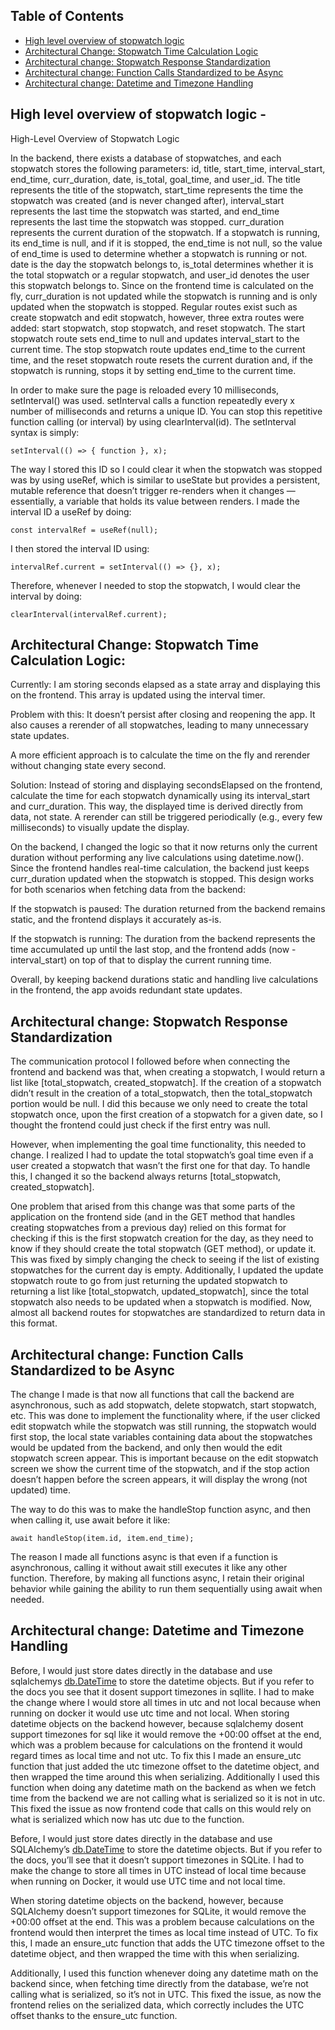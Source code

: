## Table of Contents
- [High level overview of stopwatch logic](#high-level-overview-of-stopwatch-logic)
- [Architectural Change: Stopwatch Time Calculation Logic](#architectural-change-stopwatch-time-calculation-logic)
- [Architectural change: Stopwatch Response Standardization](#architectural-change-stopwatch-response-standardization)
- [Architectural change: Function Calls Standardized to be Async](#architectural-change-function-calls-standardized-to-be-async)
- [Architectural change: Datetime and Timezone Handling](#architectural-change-datetime-and-timezone-handling)

## High level overview of stopwatch logic -

High-Level Overview of Stopwatch Logic

In the backend, there exists a database of stopwatches, and each stopwatch stores the following parameters: id, title, start_time, interval_start, end_time, curr_duration, date, is_total, goal_time, and user_id. The title represents the title of the stopwatch, start_time represents the time the stopwatch was created (and is never changed after), interval_start represents the last time the stopwatch was started, and end_time represents the last time the stopwatch was stopped. curr_duration represents the current duration of the stopwatch. If a stopwatch is running, its end_time is null, and if it is stopped, the end_time is not null, so the value of end_time is used to determine whether a stopwatch is running or not. date is the day the stopwatch belongs to, is_total determines whether it is the total stopwatch or a regular stopwatch, and user_id denotes the user this stopwatch belongs to. Since on the frontend time is calculated on the fly, curr_duration is not updated while the stopwatch is running and is only updated when the stopwatch is stopped. Regular routes exist such as create stopwatch and edit stopwatch, however, three extra routes were added: start stopwatch, stop stopwatch, and reset stopwatch. The start stopwatch route sets end_time to null and updates interval_start to the current time. The stop stopwatch route updates end_time to the current time, and the reset stopwatch route resets the current duration and, if the stopwatch is running, stops it by setting end_time to the current time.

In order to make sure the page is reloaded every 10 milliseconds, setInterval() was used. setInterval calls a function repeatedly every x number of milliseconds and returns a unique ID. You can stop this repetitive function calling (or interval) by using clearInterval(id). The setInterval syntax is simply:

`setInterval(() => { function }, x);`

The way I stored this ID so I could clear it when the stopwatch was stopped was by using useRef, which is similar to useState but provides a persistent, mutable reference that doesn’t trigger re-renders when it changes — essentially, a variable that holds its value between renders. I made the interval ID a useRef by doing:

`const intervalRef = useRef(null);`

I then stored the interval ID using:

`intervalRef.current = setInterval(() => {}, x);`

Therefore, whenever I needed to stop the stopwatch, I would clear the interval by doing:

`clearInterval(intervalRef.current);`


## Architectural Change: Stopwatch Time Calculation Logic:

Currently: I am storing seconds elapsed as a state array and displaying this on the frontend. This array is updated using the interval timer.

Problem with this: It doesn’t persist after closing and reopening the app. It also causes a rerender of all stopwatches, leading to many unnecessary state updates.

A more efficient approach is to calculate the time on the fly and rerender without changing state every second.

Solution: Instead of storing and displaying secondsElapsed on the frontend, calculate the time for each stopwatch dynamically using its interval_start and curr_duration. This way, the displayed time is derived directly from data, not state. A rerender can still be triggered periodically (e.g., every few milliseconds) to visually update the display.

On the backend, I changed the logic so that it now returns only the current duration without performing any live calculations using datetime.now(). Since the frontend handles real-time calculation, the backend just keeps curr_duration updated when the stopwatch is stopped. This design works for both scenarios when fetching data from the backend:

If the stopwatch is paused: The duration returned from the backend remains static, and the frontend displays it accurately as-is.

If the stopwatch is running: The duration from the backend represents the time accumulated up until the last stop, and the frontend adds (now - interval_start) on top of that to display the current running time.

Overall, by keeping backend durations static and handling live calculations in the frontend, the app avoids redundant state updates. 




## Architectural change: Stopwatch Response Standardization

The communication protocol I followed before when connecting the frontend and backend was that, when creating a stopwatch, I would return a list like [total_stopwatch, created_stopwatch]. If the creation of a stopwatch didn’t result in the creation of a total_stopwatch, then the total_stopwatch portion would be null. I did this because we only need to create the total stopwatch once, upon the first creation of a stopwatch for a given date, so I thought the frontend could just check if the first entry was null.

However, when implementing the goal time functionality, this needed to change. I realized I had to update the total stopwatch’s goal time even if a user created a stopwatch that wasn’t the first one for that day. To handle this, I changed it so the backend always returns [total_stopwatch, created_stopwatch].

One problem that arised from this change was that some parts of the application on the frontend side (and in the GET method that handles creating stopwatches from a previous day) relied on this format for checking if this is the first stopwatch creation for the day, as they need to know if they should create the total stopwatch (GET method), or update it. This was fixed by simply changing the check to seeing if the list of existing stopwatches for the current day is empty. Additionally, I updated the update stopwatch route to go from just returning the updated stopwatch to returning a list like [total_stopwatch, updated_stopwatch], since the total stopwatch also needs to be updated when a stopwatch is modified. Now, almost all backend routes for stopwatches are standardized to return data in this format.


## Architectural change: Function Calls Standardized to be Async

The change I made is that now all functions that call the backend are asynchronous, such as add stopwatch, delete stopwatch, start stopwatch, etc. This was done to implement the functionality where, if the user clicked edit stopwatch while the stopwatch was still running, the stopwatch would first stop, the local state variables containing data about the stopwatches would be updated from the backend, and only then would the edit stopwatch screen appear. This is important because on the edit stopwatch screen we show the current time of the stopwatch, and if the stop action doesn’t happen before the screen appears, it will display the wrong (not updated) time.

The way to do this was to make the handleStop function async, and then when calling it, use await before it like:

`await handleStop(item.id, item.end_time);`

The reason I made all functions async is that even if a function is asynchronous, calling it without await still executes it like any other function. Therefore, by making all functions async, I retain their original behavior while gaining the ability to run them sequentially using await when needed.



## Architectural change: Datetime and Timezone Handling

Before, I would just store dates directly in the database and use sqlalchemys [db.DateTime](https://docs.sqlalchemy.org/en/20/core/type_basics.html#sqlalchemy.types.DateTime) to store the datetime objects. But if you refer to the docs you see that it dosent support timezones in sqllite. I had to make the change where I would store all times in utc and not local because when running on docker it would use utc time and not local. When storing datetime objects on the backend however, because sqlalchemy dosent support timezones for sql like it would remove the +00:00 offset at the end, which was a problem because for calculations on the frontend it would regard times as local time and not utc. To fix this I made an ensure_utc function that just added the utc timezone offset to the datetime object, and then wrapped the time around this when serializing. Additionally I used this function when doing any datetime math on the backend as when we fetch time from the backend we are not calling what is serialized so it is not in utc. This fixed the issue as now frontend code that calls on this would rely on what is serialized which now has utc due to the function.

Before, I would just store dates directly in the database and use SQLAlchemy’s [db.DateTime](https://docs.sqlalchemy.org/en/20/core/type_basics.html#sqlalchemy.types.DateTime) to store the datetime objects. But if you refer to the docs, you’ll see that it doesn’t support timezones in SQLite. I had to make the change to store all times in UTC instead of local time because when running on Docker, it would use UTC time and not local time.

When storing datetime objects on the backend, however, because SQLAlchemy doesn’t support timezones for SQLite, it would remove the +00:00 offset at the end. This was a problem because calculations on the frontend would then interpret the times as local time instead of UTC. To fix this, I made an ensure_utc function that adds the UTC timezone offset to the datetime object, and then wrapped the time with this when serializing.

Additionally, I used this function whenever doing any datetime math on the backend since, when fetching time directly from the database, we’re not calling what is serialized, so it’s not in UTC. This fixed the issue, as now the frontend relies on the serialized data, which correctly includes the UTC offset thanks to the ensure_utc function.
